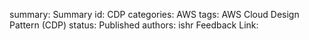 summary: Summary
id: CDP
categories: AWS
tags: AWS Cloud Design Pattern (CDP)
status: Published
authors: ishr
Feedback Link: 

